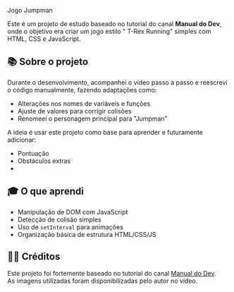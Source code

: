  Jogo Jumpman

Este é um projeto de estudo baseado no tutorial do canal **Manual do Dev**, onde o objetivo era criar um jogo estilo " T-Rex Running" simples com HTML, CSS e JavaScript.

## 📚 Sobre o projeto

Durante o desenvolvimento, acompanhei o vídeo passo a passo e reescrevi o código manualmente, fazendo adaptações como:
- Alterações nos nomes de variáveis e funções
- Ajuste de valores para corrigir colisões
- Renomeei o personagem principal para "Jumpman"

A ideia é usar este projeto como base para aprender e futuramente adicionar:
- Pontuação
- Obstáculos extras
- 
## 🎓 O que aprendi
- Manipulação de DOM com JavaScript
- Detecção de colisão simples
- Uso de `setInterval` para animações
- Organização básica de estrutura HTML/CSS/JS

## 👨‍🏫 Créditos
Este projeto foi fortemente baseado no tutorial do canal [Manual do Dev](https://www.youtube.com/@ManualDoDev).  
As imagens utilizadas foram disponibilizadas pelo autor no vídeo.
